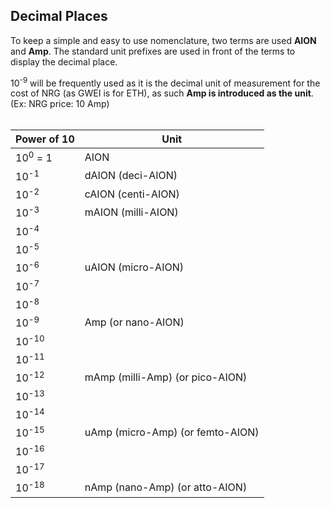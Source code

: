 ## Decimal Places

To keep a simple and easy to use nomenclature, two terms are used **AION** and **Amp**. The standard unit prefixes are used in front of the terms to display the decimal place. 

10<sup>-9</sup> will be frequently used as it is the decimal unit of measurement for the cost of NRG (as GWEI is for ETH), as such **Amp is introduced as the unit**. (Ex: NRG price: 10 Amp)
<br/><br/>

| Power of 10        | Unit                    |
| ------------------ | ----------------------- |
| 10<sup>0</sup> = 1 | AION                                |
| 10<sup>-1</sup>    | dAION (deci-AION)                   |
| 10<sup>-2</sup>    | cAION (centi-AION)                  |
| 10<sup>-3</sup>    | mAION (milli-AION)                  |
| 10<sup>-4</sup>    |                                     |
| 10<sup>-5</sup>    |                                     |
| 10<sup>-6</sup>    | uAION (micro-AION)                  |
| 10<sup>-7</sup>    |                                     |
| 10<sup>-8</sup>    |                                     |
| 10<sup>-9</sup>    | Amp (or nano-AION)                  |
| 10<sup>-10</sup>    |                                    |
| 10<sup>-11</sup>    |                                    |
| 10<sup>-12</sup>    | mAmp (milli-Amp) (or pico-AION)    |
| 10<sup>-13</sup>    |                                    |
| 10<sup>-14</sup>    |                                    |
| 10<sup>-15</sup>    | uAmp (micro-Amp) (or femto-AION)   |
| 10<sup>-16</sup>    |                                    |
| 10<sup>-17</sup>    |                                    |
| 10<sup>-18</sup>    | nAmp (nano-Amp) (or atto-AION)     |

